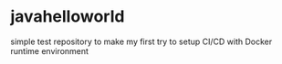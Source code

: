 # javahelloworld
simple test repository to make my first try to setup CI/CD with Docker runtime environment
